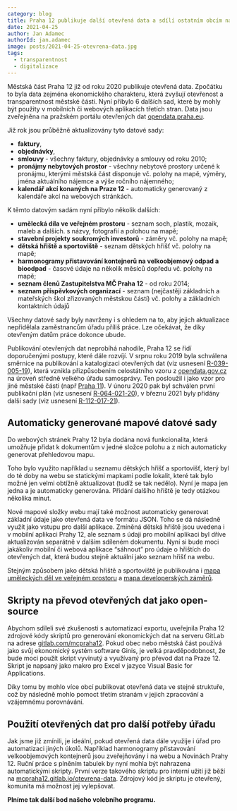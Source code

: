 ```yaml
---
category: blog
title: Praha 12 publikuje další otevřená data a sdílí ostatním obcím návod, jak na to
date: 2021-04-25
author: Jan Adamec
authorId: jan.adamec
image: posts/2021-04-25-otevrena-data.jpg
tags:
  - transparentnost
  - digitalizace
---
```


Městská část Praha 12 již od roku 2020 publikuje otevřená data. Zpočátku to byla data zejména ekonomického charakteru, která zvyšují otevřenost a transparentnost městské části. Nyní přibylo 6 dalších sad, které by mohly být použity v mobilních či webových aplikacích třetích stran. Data jsou zveřejněna na pražském portálu otevřených dat [opendata.praha.eu](https://opendata.praha.eu/organization/praha-12).

Již rok jsou průběžně aktualizovány tyto datové sady:
* **faktury**,
* **objednávky**,
* **smlouvy** - všechny faktury, objednávky a smlouvy od roku 2010;
* **pronájmy nebytových prostor** - všechny nebytové prostory určené k pronájmu, kterými městská část disponuje vč. polohy na mapě, výměry, jména aktuálního nájemce a výše ročního nájemného;
* **kalendář akcí konaných na Praze 12** - automaticky generovaný z kalendáře akcí na webových stránkách.

K těmto datovým sadám nyní přibylo několik dalších:
* **umělecká díla ve veřejném prostoru** - seznam soch, plastik, mozaik, maleb a dalších. s názvy, fotografií a polohou na mapě;
* **stavební projekty soukromých investorů** - záměry vč. polohy na mapě;
* **dětská hřiště a sportoviště** - seznam dětských hřišť vč. polohy na mapě;
* **harmonogramy přistavování kontejnerů na velkoobjemový odpad a bioodpad** - časové údaje na několik měsíců dopředu vč. polohy na mapě;
* **seznam členů Zastupitelstva MČ Praha 12** - od roku 2014;
* **seznam příspěvkových organizací** - seznam (nejčastěji základních a mateřských škol zřizovaných městskou částí) vč. polohy a základních kontaktních údajů

Všechny datové sady byly navrženy i s ohledem na to, aby jejich aktualizace nepřidělala zaměstnancům úřadu příliš práce. Lze očekávat, že díky otevřeným datům práce dokonce ubude.

Publikování otevřených dat neprobíhá nahodile, Praha 12 se řídí doporučenými postupy, které  dále rozvíjí. V srpnu roku 2019 byla schválena směrnice na publikování a katalogizaci otevřených dat (viz usnesení [R-039-005-19](https://www.praha12.cz/assets/File.ashx?id_org=80112&id_dokumenty=71703)), která vznikla přizpůsobením celostátního vzoru z [opendata.gov.cz](https://opendata.gov.cz/standardy:start) na úroveň středně velkého úřadu samosprávy. Ten posloužil i jako vzor pro jiné městské části (např [Praha 11](https://www.praha11.cz/aplikace/smlouvy_p11/file.php?file=da1c43915619f540337696da87a66769&type=1)). V únoru 2020 pak byl schválen první publikační plán (viz usnesení [R-064-021-20](https://www.praha12.cz/assets/File.ashx?id_org=80112&id_dokumenty=75344)), v březnu 2021 byly přidány další sady (viz usnesení [R-112-017-21](https://www.praha12.cz/assets/File.ashx?id_org=80112&id_dokumenty=82166)).

## Automaticky generované mapové datové sady

Do webových stránek Prahy 12 byla dodána nová funkcionalita, která umožňuje přidat k dokumentům v jedné složce polohu a z nich automaticky generovat přehledovou mapu.

Toho bylo využito například u seznamu dětských hřišť a sportovišť, který byl do té doby na webu se statickými mapkami podle lokalit, které tak bylo možné jen velmi obtížně aktualizovat (tudíž se tak nedělo). Nyní je mapa jen jedna a je automaticky generována. Přidání dalšího hřiště je tedy otázkou několika minut.

Nové mapové složky webu mají také možnost automaticky generovat základní údaje jako otevřená data ve formátu JSON. Toho se dá následně využít jako vstupu pro další aplikace. Zmíněná dětská hřiště jsou uvedena i v mobilní aplikaci Prahy 12, ale seznam s údaji pro mobilní aplikaci byl dříve aktualizován separátně v dalším sdíleném dokumentu. Nyní si bude moci jakákoliv mobilní či webová aplikace “sáhnout” pro údaje o hřištích do otevřených dat, která budou stejně aktuální jako seznam hřišť na webu.

Stejným způsobem jako dětská hřiště a sportoviště je publikována i [mapa uměleckých děl ve veřejném prostoru](https://praha12.pirati.cz/aktuality/mapa-umeleckych-del.html) a [mapa developerských záměrů](https://praha12.pirati.cz/aktuality/mapa-developerskych-projektu.html).

## Skripty na převod otevřených dat jako open-source

Abychom sdíleli své zkušenosti s automatizací exportu, uveřejnila Praha 12 zdrojové kódy skriptů pro generování ekonomických dat na serveru GitLab na adrese [gitlab.com/mcpraha12](https://gitlab.com/mcpraha12/otevrena-data). Pokud obec nebo městská část používá jako svůj ekonomický systém software Ginis, je velká pravděpodobnost, že bude moci použít skript vyvinutý a využívaný pro převod dat na Praze 12. Skript je napsaný jako makro pro Excel v jazyce Visual Basic for Applications.

Díky tomu by mohlo více obcí publikovat otevřená data ve stejné struktuře, což by následně mohlo pomoct třetím stranám v jejich zpracování a vzájemnému porovnávání.

## Použití otevřených dat pro další potřeby úřadu

Jak jsme již zmínili, je ideální, pokud otevřená data dále využije i úřad pro automatizaci jiných úkolů. Například harmonogramy přistavování velkoobjemových kontejnerů jsou zveřejňovány i na webu a Novinách Prahy 12. Ruční práce s plněním tabulek by nyní mohla být nahrazena automatickými skripty. První verze takového skriptu pro interní užití již běží na [mcpraha12.gitlab.io/otevrena-data](https://mcpraha12.gitlab.io/otevrena-data/). Zdrojový kód je skriptu je otevřený, komunita má možnost jej vylepšovat.

**Plníme tak další bod našeho volebního programu.**

